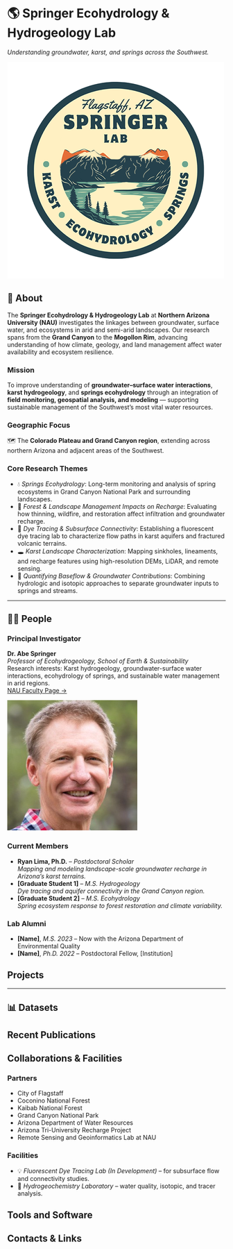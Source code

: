 # 🌎 Springer Ecohydrology & Hydrogeology Lab
*Understanding groundwater, karst, and springs across the Southwest.*


![](https://github.com/SpringerLabNAU/SpringerLabNAU/blob/main/Images/SpringerLabs_Final.png)

## 🧭 About

The **Springer Ecohydrology & Hydrogeology Lab** at **Northern Arizona University (NAU)** investigates the linkages between groundwater, surface water, and ecosystems in arid and semi-arid landscapes. Our research spans from the **Grand Canyon** to the **Mogollon Rim**, advancing understanding of how climate, geology, and land management affect water availability and ecosystem resilience.

### **Mission**
To improve understanding of **groundwater–surface water interactions**, **karst hydrogeology**, and **springs ecohydrology** through an integration of **field monitoring, geospatial analysis, and modeling** — supporting sustainable management of the Southwest’s most vital water resources.

### **Geographic Focus**
🗺️ The **Colorado Plateau and Grand Canyon region**, extending across northern Arizona and adjacent areas of the Southwest.

### **Core Research Themes**
- 💧 *Springs Ecohydrology*: Long-term monitoring and analysis of spring ecosystems in Grand Canyon National Park and surrounding landscapes.  
- 🌲 *Forest & Landscape Management Impacts on Recharge*: Evaluating how thinning, wildfire, and restoration affect infiltration and groundwater recharge.  
- 🧪 *Dye Tracing & Subsurface Connectivity*: Establishing a fluorescent dye tracing lab to characterize flow paths in karst aquifers and fractured volcanic terrains.  
- 🕳️ *Karst Landscape Characterization*: Mapping sinkholes, lineaments, and recharge features using high-resolution DEMs, LiDAR, and remote sensing.  
- 🌊 *Quantifying Baseflow & Groundwater Contributions*: Combining hydrologic and isotopic approaches to separate groundwater inputs to springs and streams.  
---

## 👩‍🔬 People

### **Principal Investigator**
**Dr. Abe Springer**  
*Professor of Ecohydrogeology, School of Earth & Sustainability*  
Research interests: Karst hydrogeology, groundwater-surface water interactions, ecohydrology of springs, and sustainable water management in arid regions.  
[NAU Faculty Page →](https://nau.edu/)  

![](https://github.com/SpringerLabNAU/SpringerLabNAU/blob/main/Images/Abe_image.jpg)

### **Current Members**
- **Ryan Lima, Ph.D.** – *Postdoctoral Scholar*  
  *Mapping and modeling landscape-scale groundwater recharge in Arizona’s karst terrains.*  
- **[Graduate Student 1]** – *M.S. Hydrogeology*  
  *Dye tracing and aquifer connectivity in the Grand Canyon region.*  
- **[Graduate Student 2]** – *M.S. Ecohydrology*  
  *Spring ecosystem response to forest restoration and climate variability.*  

### **Lab Alumni**
- **[Name]**, *M.S. 2023* – Now with the Arizona Department of Environmental Quality  
- **[Name]**, *Ph.D. 2022* – Postdoctoral Fellow, [Institution]

## Projects

---
## 📊 Datasets

## Recent Publications

## Collaborations & Facilities

### Partners
- City of Flagstaff
- Coconino National Forest
- Kaibab National Forest
- Grand Canyon National Park
- Arizona Department of Water Resources
- Arizona Tri-University Recharge Project
- Remote Sensing and Geoinformatics Lab at NAU

### **Facilities**
- 💡 *Fluorescent Dye Tracing Lab (In Development)* – for subsurface flow and connectivity studies.  
- 🧪 *Hydrogeochemistry Laboratory* – water quality, isotopic, and tracer analysis.  
  

## Tools and Software

## Contacts & Links


  

